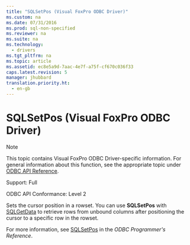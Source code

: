 ```yaml
---
title: "SQLSetPos (Visual FoxPro ODBC Driver)"
ms.custom: na
ms.date: 07/31/2016
ms.prod: sql-non-specified
ms.reviewer: na
ms.suite: na
ms.technology: 
  - drivers
ms.tgt_pltfrm: na
ms.topic: article
ms.assetid: ec8e5a9d-7aac-4e7f-a75f-cf670c036f33
caps.latest.revision: 5
manager: jhubbard
translation.priority.ht: 
  - en-gb
---
```

# SQLSetPos (Visual FoxPro ODBC Driver)
> [!NOTE]  
>  This topic contains Visual FoxPro ODBC Driver-specific information. For general information about this function, see the appropriate topic under [ODBC API Reference](../content/ODBC-API-Reference.md).  
  
 Support: Full  
  
 ODBC API Conformance: Level 2  
  
 Sets the cursor position in a rowset. You can use **SQLSetPos** with [SQLGetData](../content/SQLGetData--Visual-FoxPro-ODBC-Driver-.md) to retrieve rows from unbound columns after positioning the cursor to a specific row in the rowset.  
  
 For more information, see [SQLSetPos](../content/SQLSetPos-Function.md) in the *ODBC Programmer's Reference*.